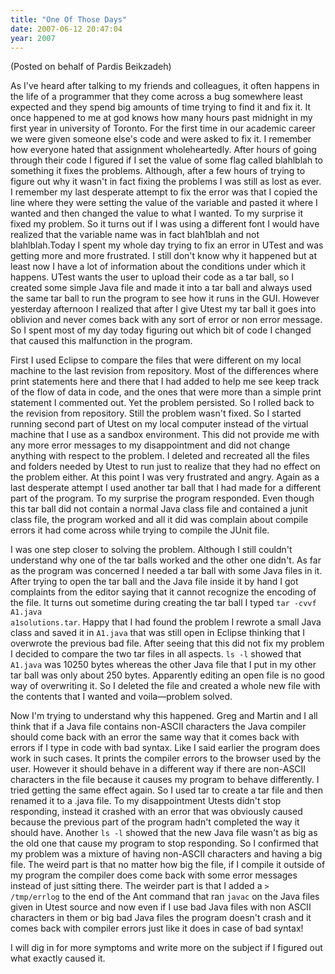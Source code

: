 ```yaml
---
title: "One Of Those Days"
date: 2007-06-12 20:47:04
year: 2007
---
```

(Posted on behalf of Pardis Beikzadeh)

As I've heard after talking to my friends and colleagues, it   often happens in the life of a programmer that they come across a bug   somewhere least expected and they spend big amounts of time  trying to   find it and fix it. It once happened to me at god knows how many hours   past midnight in my first year in university of Toronto. For the first   time in our academic career we were given someone else's code and were   asked to fix it. I remember how everyone hated that assignment   wholeheartedly. After hours of going through their code I figured if I   set the value of some flag called blahlblah to something it fixes the   problems. Although, after a few hours of trying to figure out why it   wasn't in fact fixing the problems I was still as lost as ever. I   remember my last desperate attempt to fix the error was that I copied   the line where they were setting the value of the variable and pasted   it where I wanted and then changed the value to what I wanted. To my   surprise it fixed my problem. So it turns out if I was using a   different font I would have realized that the variable name was in   fact blah1blah and not blahlblah.Today I spent my whole day trying to fix an error in UTest and was   getting more and more frustrated. I still don't know why it happened   but at least now I have a lot of information about the conditions   under which it happens. UTest wants the user to upload their code as a   tar ball, so I created some simple Java file and made it into a tar   ball and always used the same tar ball to run the program to see how   it runs in the GUI. However yesterday afternoon I realized that after   I give Utest my tar ball it goes into oblivion and never comes back   with any sort of error or non error message. So I spent most of my day   today figuring out which bit of code I changed that caused this   malfunction in the program.

First I used Eclipse to compare the files that were different on my   local machine to the last revision from repository. Most of the   differences where print statements here and there that I had added to   help me see keep track of the flow of data in code, and the ones that   were more than a simple print statement I commented out. Yet the   problem persisted. So I rolled back to the revision from repository.   Still the problem wasn't fixed. So I started running second part of   Utest on my local computer instead of the virtual machine that I use   as a sandbox environment. This did not provide me with any more error   messages to my disappointment and did not change anything with respect   to the problem. I deleted and recreated all the files and folders   needed by Utest to run just to realize that they had no effect on the   problem either. At this point I was very frustrated and angry. Again   as a last desperate attempt I used another tar ball that I had made   for a different part of the program. To my surprise the program   responded. Even though this tar ball did not contain a normal Java   class file and contained a junit class file, the program worked and   all it did was complain about compile errors it had come across while   trying to compile the JUnit file.

I was one step closer to solving the problem. Although I still   couldn't understand why one of the tar balls worked and the other one   didn't. As far as the program was concerned I needed a tar ball with   some Java files in it. After trying to open the tar ball and the Java   file inside it by hand I got complaints from the editor saying that it   cannot recognize the encoding of the file. It turns out sometime   during creating the tar ball I typed <code>tar -cvvf A1.java   a1solutions.tar</code>. Happy that I had found the problem I rewrote a small   Java class and saved it in <code>A1.java</code> that was still open in Eclipse   thinking that I overwrote the previous bad file. After seeing that   this did not fix my problem I decided to compare the two tar files in all aspects. <code>ls -l</code> showed that <code>A1.java</code> was 10250 bytes whereas the other Java file that I put in my other tar   ball was only about 250 bytes. Apparently editing an open file is no   good way of overwriting it. So I deleted the file and created a whole   new file with the contents that I wanted and voila—problem solved.

Now I'm trying to understand why this happened. Greg and Martin and I all think that if a Java file contains non-ASCII characters the Java compiler should come back with an error the same way that it comes back with errors if I type in code with bad syntax. Like I said earlier the program does work in such cases. It prints the compiler errors to the browser used by the user. However it should behave in a different way if there are non-ASCII characters in the file because it causes my program to behave differently. I tried getting the same effect again. So I used tar to create a tar file and then renamed it to a .java file. To my disappointment Utests didn't stop responding, instead it crashed with an error that was obviously caused because the previous part of the program hadn't completed the way it should have. Another <code>ls -l</code> showed that the new Java file wasn't as big as the old one that cause my program to stop responding. So I confirmed that my problem was a mixture of having non-ASCII characters and having a big file. The weird part is that no matter how big the file, if I compile it outside of my program the compiler does come back with some error messages instead of just sitting there. The weirder part is that I added a <code>> /tmp/errlog</code> to the end of the Ant command that ran <code>javac</code> on the Java files given in Utest source and now even if I use bad Java files with non ASCII characters in them or big bad Java files the program doesn't crash and it comes back with compiler errors just like it does in case of bad syntax!

I will dig in for more symptoms and write more on the subject if I   figured out what exactly caused it.
